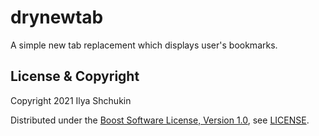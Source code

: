 # drynewtab

A simple new tab replacement which displays user's bookmarks.

## License & Copyright

Copyright 2021 Ilya Shchukin

Distributed under the [Boost Software License, Version 1.0](https://www.boost.org/users/license.html), see [LICENSE](https://github.com/ishchukin/drynewtab/blob/master/LICENSE).
